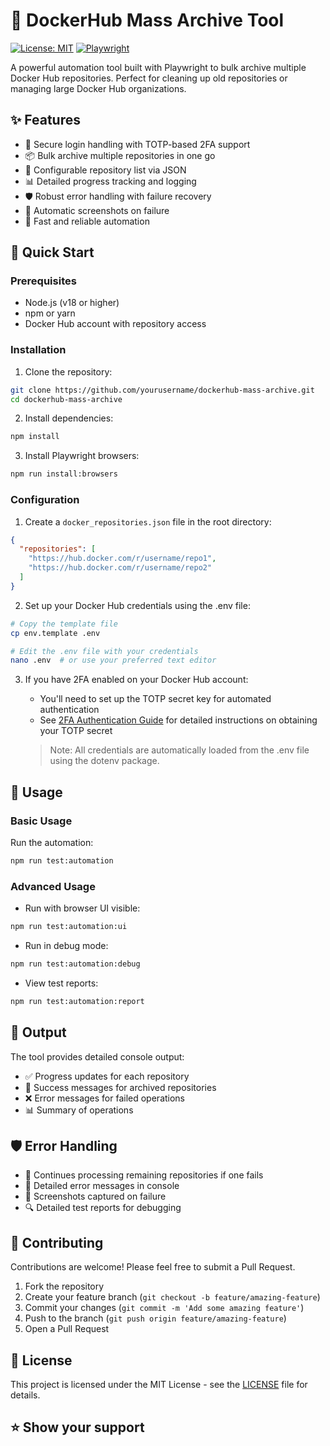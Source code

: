 # 🐳 DockerHub Mass Archive Tool

[![License: MIT](https://img.shields.io/badge/License-MIT-yellow.svg)](https://opensource.org/licenses/MIT)
[![Playwright](https://img.shields.io/badge/Playwright-1.52.0-blue)](https://playwright.dev)

A powerful automation tool built with Playwright to bulk archive multiple Docker Hub repositories. Perfect for cleaning up old repositories or managing large Docker Hub organizations.

## ✨ Features

- 🔐 Secure login handling with TOTP-based 2FA support
- 📦 Bulk archive multiple repositories in one go
- 🔄 Configurable repository list via JSON
- 📊 Detailed progress tracking and logging
- 🛡️ Robust error handling with failure recovery
- 📸 Automatic screenshots on failure
- 🚀 Fast and reliable automation

## 🚀 Quick Start

### Prerequisites

- Node.js (v18 or higher)
- npm or yarn
- Docker Hub account with repository access

### Installation

1. Clone the repository:
```bash
git clone https://github.com/yourusername/dockerhub-mass-archive.git
cd dockerhub-mass-archive
```

2. Install dependencies:
```bash
npm install
```

3. Install Playwright browsers:
```bash
npm run install:browsers
```

### Configuration

1. Create a `docker_repositories.json` file in the root directory:
```json
{
  "repositories": [
    "https://hub.docker.com/r/username/repo1",
    "https://hub.docker.com/r/username/repo2"
  ]
}
```

2. Set up your Docker Hub credentials using the .env file:
```bash
# Copy the template file
cp env.template .env

# Edit the .env file with your credentials
nano .env  # or use your preferred text editor
```

3. If you have 2FA enabled on your Docker Hub account:
   - You'll need to set up the TOTP secret key for automated authentication
   - See [2FA Authentication Guide](./README_2FA.md) for detailed instructions on obtaining your TOTP secret

   > Note: All credentials are automatically loaded from the .env file using the dotenv package.

## 🎯 Usage

### Basic Usage

Run the automation:
```bash
npm run test:automation
```

### Advanced Usage

- Run with browser UI visible:
```bash
npm run test:automation:ui
```

- Run in debug mode:
```bash
npm run test:automation:debug
```

- View test reports:
```bash
npm run test:automation:report
```

## 📝 Output

The tool provides detailed console output:
- ✅ Progress updates for each repository
- 🎉 Success messages for archived repositories
- ❌ Error messages for failed operations
- 📊 Summary of operations

## 🛡️ Error Handling

- 🔄 Continues processing remaining repositories if one fails
- 📝 Detailed error messages in console
- 📸 Screenshots captured on failure
- 🔍 Detailed test reports for debugging

## 🤝 Contributing

Contributions are welcome! Please feel free to submit a Pull Request.

1. Fork the repository
2. Create your feature branch (`git checkout -b feature/amazing-feature`)
3. Commit your changes (`git commit -m 'Add some amazing feature'`)
4. Push to the branch (`git push origin feature/amazing-feature`)
5. Open a Pull Request

## 📄 License

This project is licensed under the MIT License - see the [LICENSE](LICENSE) file for details.

## ⭐ Show your support 
